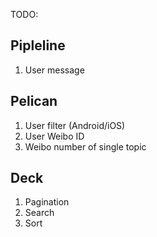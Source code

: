 TODO: 

## Pipleline

1. User message

## Pelican

1. User filter (Android/iOS)
2. User Weibo ID
3. Weibo number of single topic

## Deck

1. Pagination
2. Search
3. Sort
